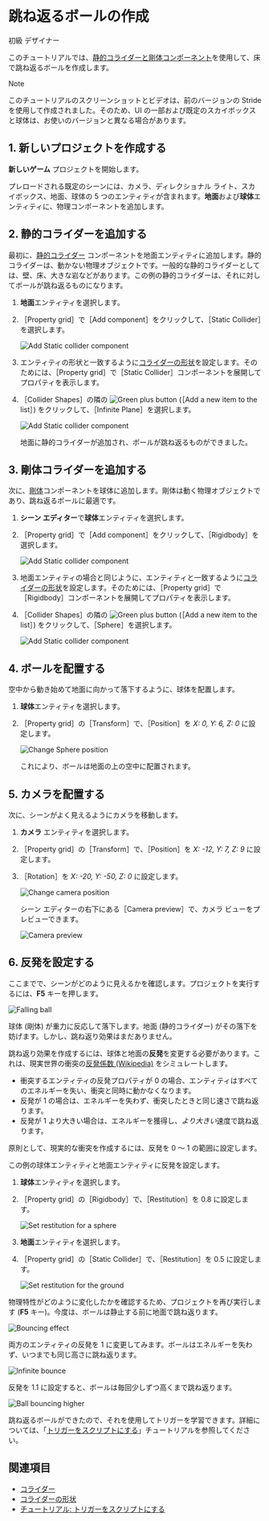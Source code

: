 # 跳ね返るボールの作成

<span class="badge text-bg-primary">初級</span>
<span class="badge text-bg-success">デザイナー</span>

このチュートリアルでは、[静的コライダーと剛体コンポーネント](colliders.md)を使用して、床で跳ね返るボールを作成します。

>[!NOTE]
>このチュートリアルのスクリーンショットとビデオは、前のバージョンの Stride を使用して作成されました。そのため、UI の一部および既定のスカイボックスと球体は、お使いのバージョンと異なる場合があります。

## 1. 新しいプロジェクトを作成する

**新しいゲーム** プロジェクトを開始します。

プレロードされる既定のシーンには、カメラ、ディレクショナル ライト、スカイボックス、地面、球体の 5 つのエンティティが含まれます。**地面**および**球体**エンティティに、物理コンポーネントを追加します。

## 2. 静的コライダーを追加する

最初に、[静的コライダー](static-colliders.md) コンポーネントを地面エンティティに追加します。静的コライダーは、動かない物理オブジェクトです。一般的な静的コライダーとしては、壁、床、大きな岩などがあります。この例の静的コライダーは、それに対してボールが跳ね返るものになります。

1. **地面**エンティティを選択します。

2. ［Property grid］で［Add component］をクリックして、［Static Collider］を選択します。

    ![Add Static collider component](media/physics-tutorials-create-a-bouncing-ball-add-collider-component.png)

3. エンティティの形状と一致するように[コライダーの形状](collider-shapes.md)を設定します。そのためには、［Property grid］で［Static Collider］コンポーネントを展開してプロパティを表示します。

4. ［Collider Shapes］の隣の ![Green plus button](~/manual/game-studio/media/green-plus-icon.png) (［Add a new item to the list］) をクリックして、［Infinite Plane］を選択します。

    ![Add Static collider component](media/physics-tutorials-create-a-bouncing-ball-collider-shape.png)

    地面に静的コライダーが追加され、ボールが跳ね返るものができました。

## 3. 剛体コライダーを追加する

次に、[剛体](rigid-bodies.md)コンポーネントを球体に追加します。剛体は動く物理オブジェクトであり、跳ね返るボールに最適です。

1. **シーン エディター**で**球体**エンティティを選択します。

2. ［Property grid］で［Add component］をクリックして、［Rigidbody］を選択します。

    ![Add Static collider component](media/physics-tutorials-create-a-bouncing-ball-add-rigitbody-component.png)

3. 地面エンティティの場合と同じように、エンティティと一致するように[コライダーの形状](collider-shapes.md)を設定します。そのためには、［Property grid］で［Rigidbody］コンポーネントを展開してプロパティを表示します。

4. ［Collider Shapes］の隣の ![Green plus button](~/manual/game-studio/media/green-plus-icon.png) (［Add a new item to the list］) をクリックして、［Sphere］を選択します。

     ![Add Static collider component](media/physics-tutorials-create-a-bouncing-ball-rigitbody-shape.png)

## 4. ボールを配置する

空中から動き始めて地面に向かって落下するように、球体を配置します。

1. **球体**エンティティを選択します。

2. ［Property grid］の［Transform］で、［Position］を _X: 0, Y: 6, Z: 0_ に設定します。

    ![Change Sphere position](media/physics-tutorials-create-a-bouncing-ball-change-sphere-position.png)

    これにより、ボールは地面の上の空中に配置されます。

## 5. カメラを配置する

次に、シーンがよく見えるようにカメラを移動します。

1. **カメラ** エンティティを選択します。

2. ［Property grid］の［Transform］で、［Position］を _X: -12, Y: 7, Z: 9_ に設定します。

3. ［Rotation］を _X: -20, Y: -50, Z: 0_ に設定します。

    ![Change camera position](media/physics-tutorials-create-a-bouncing-ball-change-camera-position.png)

    シーン エディターの右下にある［Camera preview］で、カメラ ビューをプレビューできます。

    ![Camera preview](media/physics-tutorials-camera-preview.png)

## 6. 反発を設定する

ここまでで、シーンがどのように見えるかを確認します。プロジェクトを実行するには、**F5** キーを押します。

![Falling ball](media/physics-tutorials-create-a-bouncing-ball-falling-ball.gif)

球体 (剛体) が重力に反応して落下します。地面 (静的コライダー) がその落下を妨げます。しかし、跳ね返り効果はまだありません。

跳ね返り効果を作成するには、球体と地面の**反発**を変更する必要があります。これは、現実世界の衝突の[反発係数 (Wikipedia)](https://en.wikipedia.org/wiki/Coefficient_of_restitution) をシミュレートします。

* 衝突するエンティティの反発プロパティが 0 の場合、エンティティはすべてのエネルギーを失い、衝突と同時に動かなくなります。
* 反発が 1 の場合は、エネルギーを失わず、衝突したときと同じ速さで跳ね返ります。
* 反発が 1 より大きい場合は、エネルギーを獲得し、*より大きい*速度で跳ね返ります。

原則として、現実的な衝突を作成するには、反発を 0 ～ 1 の範囲に設定します。

この例の球体エンティティと地面エンティティに反発を設定します。

1. **球体**エンティティを選択します。

2. ［Property grid］の［Rigidbody］で、［Restitution］を 0.8 に設定します。

    ![Set restitution for a sphere](media/physics-tutorials-create-a-bouncing-ball-restitution-of-a-sphere.png)

3. **地面**エンティティを選択します。

4. ［Property grid］の［Static Collider］で、［Restitution］を 0.5 に設定します。

    ![Set restitution for the ground](media/physics-tutorials-create-a-bouncing-ball-restitution-of-the-ground.png)

物理特性がどのように変化したかを確認するため、プロジェクトを再び実行します (**F5** キー)。今度は、ボールは静止する前に地面で跳ね返ります。

![Bouncing effect](media/physics-tutorials-create-a-bouncing-ball-falling-and-bouncing-ball.gif)

両方のエンティティの反発を 1 に変更してみます。ボールはエネルギーを失わず、いつまでも同じ高さに跳ね返ります。

![Infinite bounce](media/physics-tutorials-create-a-bouncing-ball-infinitely-bouncing-ball.gif)

反発を 1.1 に設定すると、ボールは毎回少しずつ高くまで跳ね返ります。

![Ball bouncing higher](media/physics-tutorials-create-a-bouncing-ball-higher-and-higher.gif)

跳ね返るボールができたので、それを使用してトリガーを学習できます。詳細については、「[トリガーをスクリプトにする](script-a-trigger.md)」チュートリアルを参照してください。

## 関連項目

* [コライダー](colliders.md)
* [コライダーの形状](collider-shapes.md)
* [チュートリアル: トリガーをスクリプトにする](script-a-trigger.md)
